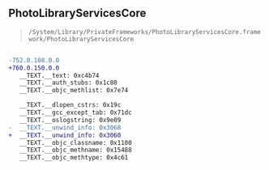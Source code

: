 ## PhotoLibraryServicesCore

> `/System/Library/PrivateFrameworks/PhotoLibraryServicesCore.framework/PhotoLibraryServicesCore`

```diff

-752.0.108.0.0
+760.0.150.0.0
   __TEXT.__text: 0xc4b74
   __TEXT.__auth_stubs: 0x1c80
   __TEXT.__objc_methlist: 0x7e74

   __TEXT.__dlopen_cstrs: 0x19c
   __TEXT.__gcc_except_tab: 0x71dc
   __TEXT.__oslogstring: 0x9e09
-  __TEXT.__unwind_info: 0x3068
+  __TEXT.__unwind_info: 0x3060
   __TEXT.__objc_classname: 0x1100
   __TEXT.__objc_methname: 0x15488
   __TEXT.__objc_methtype: 0x4c61

```
